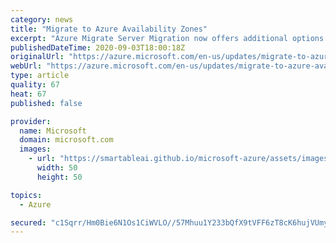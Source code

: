 ```yaml
---
category: news
title: "Migrate to Azure Availability Zones"
excerpt: "Azure Migrate Server Migration now offers additional options to help you meet the resiliency requirements for business critical workloads that you are migrating to Azure by taking advantage of platform native capabilities like Availability Zones.  "
publishedDateTime: 2020-09-03T18:00:18Z
originalUrl: "https://azure.microsoft.com/en-us/updates/migrate-to-azure-availability-zones/"
webUrl: "https://azure.microsoft.com/en-us/updates/migrate-to-azure-availability-zones/"
type: article
quality: 67
heat: 67
published: false

provider:
  name: Microsoft
  domain: microsoft.com
  images:
    - url: "https://smartableai.github.io/microsoft-azure/assets/images/organizations/microsoft.com-50x50.jpg"
      width: 50
      height: 50

topics:
  - Azure

secured: "c1Sqrr/Hm0Bie6N1Os1CiWVLO//57Mhuu1Y233bQfX9tVFF6zT8cK6hujVUmycitTCcMWUXO/YTsyHhZ/2tMPOdUzuK8UIeV/E9hzh4ujME43Fu19ue9xSimD5XzU/vCV2W22s1vhy1cJK6K6lHbbTfWtbH8dx4SuDn6/kAGNNm7ohCxvHaQwZihSl2WcrwmJ+ILgAovEnSdyTdqz+PooZz/6EnO99dU8NxbNl8P5/VpdT1LnGr2O7jLn9pdxXN6xGQnjf0f2AELcBxp7pl3LiP/bAcOM/8Qbd5bO20hadjnkG0f9B8we0A4x8E+1qFCLYKIAyXBJtqx8ITs9ZJ7zhnichCDtoj48DBTcUkJGdA=;qTQli6hns/0cF/KNHWHwpw=="
---
```


